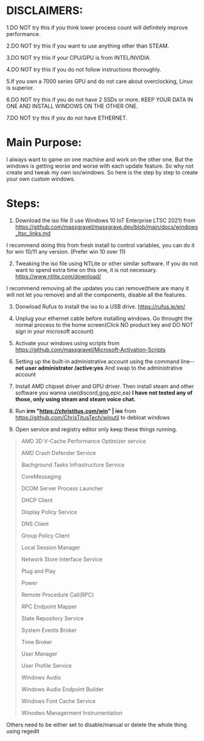 # DISCLAIMERS:

1.DO NOT try this if you think lower process count will definitely improve performance.

2.DO NOT try this if you want to use anything other than STEAM.

3.DO NOT try this if your CPU/GPU is from INTEL/NVIDIA.

4.DO NOT try this if you do not follow instructions thoroughly.

5.If you own a 7000 series GPU and do not care about overclocking, Linux is superior.

6.DO NOT try this if you do not have 2 SSDs or more. KEEP YOUR DATA IN ONE AND INSTALL WINDOWS ON THE OTHER ONE.

7.DO NOT try this if you do not have ETHERNET.

# Main Purpose:

I always want to game on one machine and work on the other one. But the windows is getting worse and worse with each update feature. So why not create and tweak my own iso/windows. So here is the step by step to create your own custom windows.

# Steps:

1. Download the iso file (I use Windows 10 IoT Enterprise LTSC 2021) from https://github.com/massgravel/massgrave.dev/blob/main/docs/windows_ltsc_links.md

I recommend doing this from fresh install to control variables, you can do it for win 10/11 any version. (Prefer win 10 over 11)

2. Tweaking the iso file using NTLite or other similar software. If you do not want to spend extra time on this one, it is not necessary.
https://www.ntlite.com/download/

I recommend removing all the updates you can remove(there are many it will not let you remove) and all the components, disable all the features. 

3. Donwload Rufus to install the iso to a USB drive.
https://rufus.ie/en/

4. Unplug your ethernet cable before installing windows. Go throught the normal process to the home screen(Click NO product key and DO NOT sign in your microsoft account)
5. Activate your windows using scripts from https://github.com/massgravel/Microsoft-Activation-Scripts
6. Setting up the built-in administrative account using the command line-- **net user administrator /active:yes** And swap to the administrative account
7. Install AMD chipset driver and GPU driver. Then install steam and other software you wanna use(discord,gog,epic,ea) **I have not tested any of those, only using steam and steam voice chat.**
8. Run **irm "https://christitus.com/win" | iex** from https://github.com/ChrisTitusTech/winutil to debloat windows
9. Open service and registry editor only keep these things running.
> AMD 3D V-Cache Performance Optimizer service
> 
> AMD Crash Defender Service
> 
> Bachground Tasks Infrastructure Service
>
> CoreMessaging
>
> DCOM Server Process Launcher
>
> DHCP Client
>
> Display Policy Service
>
> DNS Client
> 
> Group Policy Client
>
> Local Session Manager
>
> Network Store Interface Service
>
> Plug and Play
>
> Power
>
> Remote Procedure Call(RPC)
>
> RPC Endpoint Mapper
>
> State Repository Service
>
> System Events Broker
>
> Time Broker
>
> User Manager
>
> User Profile Service
>
> Windows Audio
>
> Windows Audio Endpoint Builder
>
> Windows Font Cache Service
>
> Winodws Managerment Instrumentation

Others need to be either set to disable/manual or delete the whole thing using regedit

